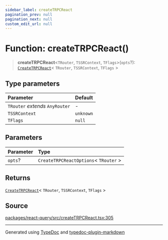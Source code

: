 ```yaml
---
sidebar_label: createTRPCReact
pagination_prev: null
pagination_next: null
custom_edit_url: null
---
```


# Function: createTRPCReact()

> **createTRPCReact**\<`TRouter`, `TSSRContext`, `TFlags`\>(`opts`?): [`CreateTRPCReact`](../04-Type%20Aliases/02-type-alias.CreateTRPCReact.md)< `TRouter`, `TSSRContext`, `TFlags` \>

## Type parameters

| Parameter                       | Default   |
| :------------------------------ | :-------- |
| `TRouter` _extends_ `AnyRouter` | -         |
| `TSSRContext`                   | `unknown` |
| `TFlags`                        | `null`    |

## Parameters

| Parameter | Type                                    |
| :-------- | :-------------------------------------- |
| `opts`?   | `CreateTRPCReactOptions`< `TRouter` \> |

## Returns

[`CreateTRPCReact`](../04-Type%20Aliases/02-type-alias.CreateTRPCReact.md)< `TRouter`, `TSSRContext`, `TFlags` \>

## Source

[packages/react-query/src/createTRPCReact.tsx:305](https://github.com/trpc/trpc/blob/caccce64/packages/react-query/src/createTRPCReact.tsx#L305)

---

Generated using [TypeDoc](https://typedoc.org/) and [typedoc-plugin-markdown](https://www.npmjs.com/package/typedoc-plugin-markdown)
